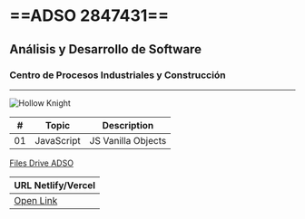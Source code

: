 # ==ADSO 2847431==
## Análisis y Desarrollo de Software
### Centro de Procesos Industriales y Construcción

--- 

![Hollow Knight](https://tinyurl.com/2ty3642z)

| # | Topic      | Description       |
|---|---         |---                |
|01 | JavaScript | JS Vanilla Objects|

[Files Drive ADSO](https://tinyurl.com/4657t2vw)

|URL Netlify/Vercel|
|--- |
| [Open Link](https://adso2847431.netlify.app) |